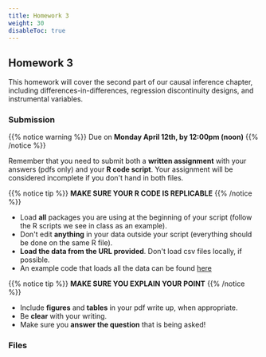 ```yaml
---
title: Homework 3
weight: 30
disableToc: true
---
```


## Homework 3

This homework will cover the second part of our causal inference chapter, including differences-in-differences, regression discontinuity designs, and instrumental variables.

### Submission

{{% notice warning %}}
Due on **Monday April 12th, by 12:00pm (noon)**
{{% /notice %}}

Remember that you need to submit both a **written assignment** with your answers (pdfs only) and your **R code script**. Your assignment will be considered incomplete if you don't hand in both files.

{{% notice tip %}}
**MAKE SURE YOUR R CODE IS REPLICABLE**
{{% /notice %}} 

- Load **all** packages you are using at the beginning of your script (follow the R scripts we see in class as an example).
- Don't edit **anything** in your data outside your script (everything should be done on the same R file).
- **Load the data from the URL provided**. Don't load csv files locally, if possible.
- An example code that loads all the data can be found <a onclick="ga('send', 'event', 'External-Link','click','HW2code','0','Link');" href="https://sta235.netlify.app/Assignments/Homework2/code/STA235_Homework2_examplescript.R" target="_blank" class="btn btn-default">here<i class="fas fa-download"></i></a>


{{% notice tip %}}
**MAKE SURE YOU EXPLAIN YOUR POINT**
{{% /notice %}} 

- Include **figures** and **tables** in your pdf write up, when appropriate.
- Be **clear** with your writing. 
- Make sure you **answer the question** that is being asked!



### Files

<!-- You can view the homework assignment on a different tab <a onclick="ga('send', 'event', 'External-Link','click','HW2','0','Link');" href="https://sta235.netlify.app/Assignments/Homework2/code/STA235_Homework2.html" target="_blank" class="btn btn-default">here</a>:

{{< slides src="https://sta235.netlify.app/Assignments/Homework2/code/STA235_Homework2.html" >}} -->

